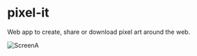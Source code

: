 # pixel-it
Web app to create, share or download pixel art around the web. 

![ScreenA](pixelit.PNG)


